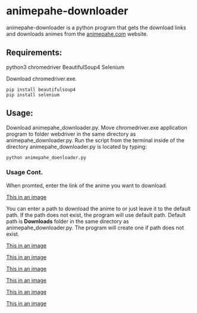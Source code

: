 # animepahe-downloader
animepahe-downloader is a python program that gets the download links and downloads animes from the [animepahe.com](https://animepahe.com) website.

## Requirements:
python3
chromedriver
BeautifulSoup4
Selenium

Download chromedriver.exe.

```
pip install beautifulsoup4
pip install selenium
```

## Usage:
Download animepahe_downloader.py.
Move chromedriver.exe application program to folder webdriver in the same directory as animepahe_downloader.py.
Run the script from the terminal inside of the directory animepahe_downloader.py is located by typing:
```
python animepahe_doenloader.py
```

### Usage Cont.
When promted, enter the link of the anime you want to download.

[This in an image](https://github.com/Ogooluwa3/animepahe-downloader/blob/master/Screenshots/1.png)

You can enter a path to download the anime to or just leave it to the default path. If the path does not exist, the program will use default path.
Default path is **Downloads** folder in the same directory as animepahe_downloader.py. The program will create one if path does not exist.

[This in an image](https://github.com/Ogooluwa3/animepahe-downloader/blob/master/Screenshots/2.png)

[This in an image](https://github.com/Ogooluwa3/animepahe-downloader/blob/master/Screenshots/3.png)

[This in an image](https://github.com/Ogooluwa3/animepahe-downloader/blob/master/Screenshots/4.png)

[This in an image](https://github.com/Ogooluwa3/animepahe-downloader/blob/master/Screenshots/5.png)

[This in an image](https://github.com/Ogooluwa3/animepahe-downloader/blob/master/Screenshots/6.png)

[This in an image](https://github.com/Ogooluwa3/animepahe-downloader/blob/master/Screenshots/7.png)

